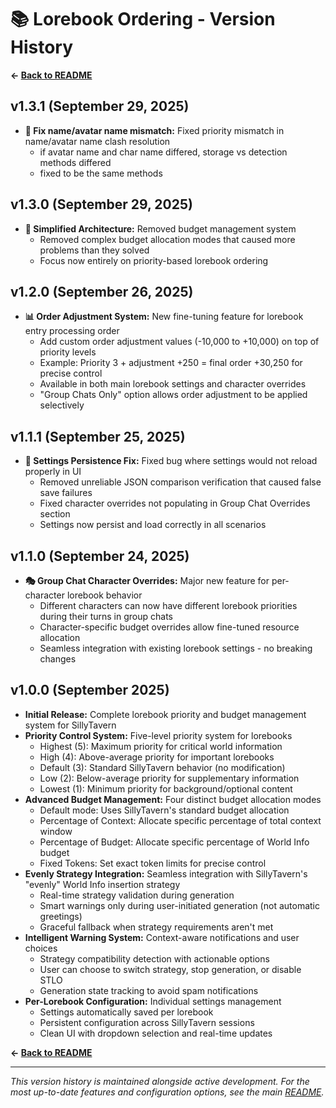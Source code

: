 # 📚 Lorebook Ordering - Version History

**← [Back to README](README.md)**

## v1.3.1 (September 29, 2025)
- **🔧 Fix name/avatar name mismatch:** Fixed priority mismatch in name/avatar name clash resolution
  - if avatar name and char name differed, storage vs detection methods differed 
  - fixed to be the same methods

## v1.3.0 (September 29, 2025)
- **🔧 Simplified Architecture:** Removed budget management system
  - Removed complex budget allocation modes that caused more problems than they solved
  - Focus now entirely on priority-based lorebook ordering

## v1.2.0 (September 26, 2025)
- **📊 Order Adjustment System:** New fine-tuning feature for lorebook entry processing order
  - Add custom order adjustment values (-10,000 to +10,000) on top of priority levels
  - Example: Priority 3 + adjustment +250 = final order +30,250 for precise control
  - Available in both main lorebook settings and character overrides
  - "Group Chats Only" option allows order adjustment to be applied selectively

## v1.1.1 (September 25, 2025)
- **🔧 Settings Persistence Fix:** Fixed bug where settings would not reload properly in UI
  - Removed unreliable JSON comparison verification that caused false save failures
  - Fixed character overrides not populating in Group Chat Overrides section
  - Settings now persist and load correctly in all scenarios

## v1.1.0 (September 24, 2025)
- **🎭 Group Chat Character Overrides:** Major new feature for per-character lorebook behavior
  - Different characters can now have different lorebook priorities during their turns in group chats
  - Character-specific budget overrides allow fine-tuned resource allocation
  - Seamless integration with existing lorebook settings - no breaking changes

## v1.0.0 (September 2025)
- **Initial Release:** Complete lorebook priority and budget management system for SillyTavern
- **Priority Control System:** Five-level priority system for lorebooks
  - Highest (5): Maximum priority for critical world information
  - High (4): Above-average priority for important lorebooks
  - Default (3): Standard SillyTavern behavior (no modification)
  - Low (2): Below-average priority for supplementary information
  - Lowest (1): Minimum priority for background/optional content
- **Advanced Budget Management:** Four distinct budget allocation modes
  - Default mode: Uses SillyTavern's standard budget allocation
  - Percentage of Context: Allocate specific percentage of total context window
  - Percentage of Budget: Allocate specific percentage of World Info budget
  - Fixed Tokens: Set exact token limits for precise control
- **Evenly Strategy Integration:** Seamless integration with SillyTavern's "evenly" World Info insertion strategy
  - Real-time strategy validation during generation
  - Smart warnings only during user-initiated generation (not automatic greetings)
  - Graceful fallback when strategy requirements aren't met
- **Intelligent Warning System:** Context-aware notifications and user choices
  - Strategy compatibility detection with actionable options
  - User can choose to switch strategy, stop generation, or disable STLO
  - Generation state tracking to avoid spam notifications
- **Per-Lorebook Configuration:** Individual settings management
  - Settings automatically saved per lorebook
  - Persistent configuration across SillyTavern sessions
  - Clean UI with dropdown selection and real-time updates

**← [Back to README](README.md)**

---

*This version history is maintained alongside active development. For the most up-to-date features and configuration options, see the main [README](README.md).*